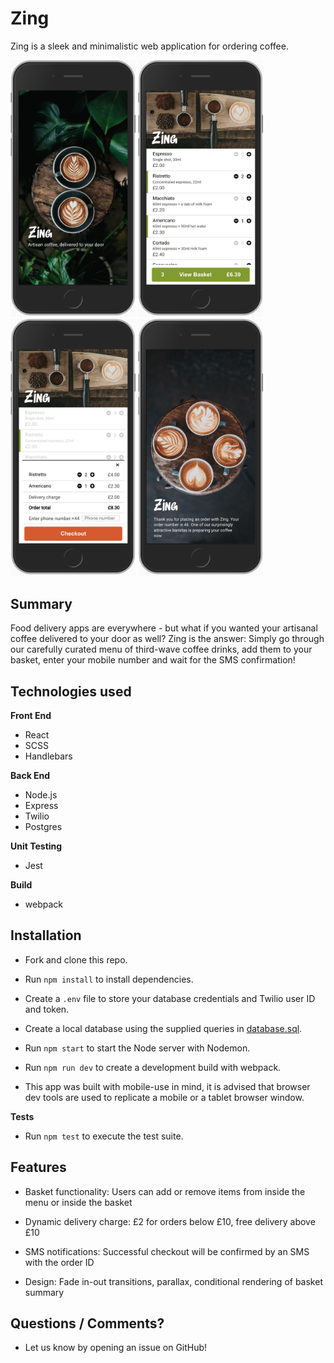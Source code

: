 # **Zing**

Zing is a sleek and minimalistic web application for ordering coffee.

<p float="left">
  <img src="./static/assets/readme-splash.png?raw=true" alt="Splash" width=200px>
  <img src="./static/assets/readme-menu.png?raw=true" alt="Menu" width=200px>
  <img src="./static/assets/readme-order.png?raw=true" alt="Order" width=200px>
  <img src="./static/assets/readme-checkout.png?raw=true" alt="Checkout" width=200px>
</p>

## Summary

Food delivery apps are everywhere - but what if you wanted your artisanal coffee delivered to your door as well? Zing is the answer: Simply go through our carefully curated menu of third-wave coffee drinks, add them to your basket, enter your mobile number and wait for the SMS confirmation!

## Technologies used

**Front End**

- React
- SCSS
- Handlebars

**Back End**

- Node.js
- Express
- Twilio
- Postgres

**Unit Testing**

- Jest

**Build**

- webpack

## Installation

- Fork and clone this repo.
- Run `npm install` to install dependencies.
- Create a `.env` file to store your database credentials and Twilio user ID and token.
- Create a local database using the supplied queries in [database.sql](database.sql).
- Run `npm start` to start the Node server with Nodemon.
- Run `npm run dev` to create a development build with webpack.

- This app was built with mobile-use in mind, it is advised that browser dev tools are used to replicate a mobile or a tablet browser window.

**Tests**

- Run `npm test` to execute the test suite.

## Features

- Basket functionality: Users can add or remove items from inside the menu or inside the basket

- Dynamic delivery charge: £2 for orders below £10, free delivery above £10

- SMS notifications: Successful checkout will be confirmed by an SMS with the order ID

- Design: Fade in-out transitions, parallax, conditional rendering of basket summary

## Questions / Comments?

- Let us know by opening an issue on GitHub!

